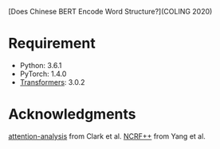 [Does Chinese BERT Encode Word Structure?](COLING 2020)

# Requirement
* Python: 3.6.1
* PyTorch: 1.4.0
* [Transformers](https://github.com/huggingface/transformers): 3.0.2

# Acknowledgments
[attention-analysis](https://github.com/clarkkev/attention-analysis) from Clark et al.
[NCRF++](https://github.com/jiesutd/NCRFpp) from Yang et al.

